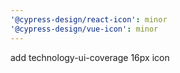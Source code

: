 ```yaml
---
'@cypress-design/react-icon': minor
'@cypress-design/vue-icon': minor
---
```


add technology-ui-coverage 16px icon
